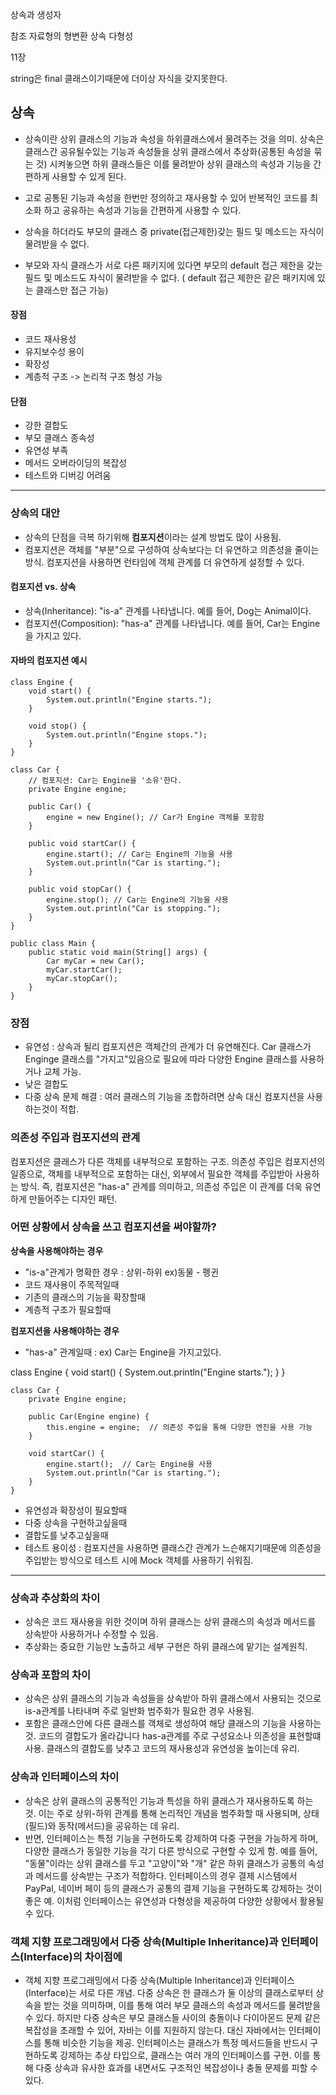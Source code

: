 
상속과 생성자 

참조 자료형의 형변환
상속
다형성

11장

string은 final 클래스이기때문에 더이상 자식을 갖지못한다. 

## **상속**

- 상속이란 상위 클래스의 기능과 속성을 하위클래스에서 물려주는 것을 의미. 상속은 클래스간 공유될수있는 기능과 속성들을 상위 클래스에서 추상화(공통된 속성을 묶는 것) 시켜놓으면 하위 클래스들은 이를 물려받아 상위 클래스의 속성과 기능을 간편하게 사용할 수 있게 된다. 

- 고로 공통된 기능과 속성을 한번만 정의하고 재사용할 수 있어 반복적인 코드를 최소화 하고 공유하는 속성과 기능을 간편하게 사용할 수 있다. 

- 상속을 하더라도 부모의 클래스 중 private(접근제한)갖는 필드 및 메소드는 자식이 물려받을 수 없다.
- 부모와 자식 클래스가 서로 다른 패키지에 있다면 부모의 default 접근 제한을 갖는 필드 및 메소드도 자식이 물려받을 수 없다. ( default 접근 제한은 같은 패키지에 있는 클래스만 접근 가능)

#### **장점** 
- 코드 재사용성
- 유지보수성 용이
- 확장성
- 계층적 구조 -> 논리적 구조 형성 가능

#### **단점** 
- 강한 결합도
- 부모 클래스 종속성
- 유연성 부족
- 메서드 오버라이딩의 복잡성
- 테스트와 디버깅 어려움

---

### 상속의 대안
- 상속의 단점을 극복 하기위해 **컴포지션**이라는 설계 방법도 많이 사용됨.
- 컴포지션은 객체를 "부분"으로 구성하여 상속보다는 더 유연하고 의존성을 줄이는 방식. 컴포지션을 사용하면 런타임에 객체 관계를 더 유연하게 설정할 수 있다.


#### 컴포지션 vs. 상속

- 상속(Inheritance): "is-a" 관계를 나타냅니다. 예를 들어, Dog는 Animal이다.
- 컴포지션(Composition): "has-a" 관계를 나타냅니다. 예를 들어, Car는 Engine을 가지고 있다.

#### 자바의 컴포지션 예시 
```
class Engine {
    void start() {
        System.out.println("Engine starts.");
    }

    void stop() {
        System.out.println("Engine stops.");
    }
}

class Car {
    // 컴포지션: Car는 Engine을 '소유'한다.
    private Engine engine;

    public Car() {
        engine = new Engine(); // Car가 Engine 객체를 포함함
    }

    public void startCar() {
        engine.start(); // Car는 Engine의 기능을 사용
        System.out.println("Car is starting.");
    }

    public void stopCar() {
        engine.stop(); // Car는 Engine의 기능을 사용
        System.out.println("Car is stopping.");
    }
}

public class Main {
    public static void main(String[] args) {
        Car myCar = new Car();
        myCar.startCar();
        myCar.stopCar();
    }
}

```

### 장점 
- 유연성 : 상속과 될리 컴포지션은 객체간의 관계가 더 유연해진다. Car 클래스가 Enginge 클래스를 "가지고"있음으로 필요에 따라 다양한 Engine 클래스를 사용하거나 교체 가능.
- 낮은 결합도 
- 다중 상속 문제 해결 : 여러 클래스의 기능을 조합하려면 상속 대신 컴포지션을 사용하는것이 적합.

### 의존성 주입과 컴포지션의 관계
컴포지션은 클래스가 다른 객체를 내부적으로 포함하는 구조. 의존성 주입은 컴포지션의 일종으로, 객체를 내부적으로 포함하는 대신, 외부에서 필요한 객체를 주입받아 사용하는 방식. 즉, 컴포지션은 "has-a" 관계를 의미하고, 의존성 주입은 이 관계를 더욱 유연하게 만들어주는 디자인 패턴.

### 어떤 상황에서 상속을 쓰고 컴포지션을 써야할까?
**상속을 사용해야하는 경우**
- "is-a"관계가 명확한 경우 : 상위-하위 ex)동물 - 펭귄
- 코드 재사용이 주목적일때
- 기존의 클래스의 기능을 확장할때
- 계층적 구조가 필요할때

**컴포지션을 사용해야하는 경우**
- "has-a" 관계일때 : ex) Car는 Engine을 가지고있다. 

class Engine {
    void start() {
        System.out.println("Engine starts.");
    }
}

```
class Car {
    private Engine engine;
    
    public Car(Engine engine) {
        this.engine = engine;  // 의존성 주입을 통해 다양한 엔진을 사용 가능
    }

    void startCar() {
        engine.start();  // Car는 Engine을 사용
        System.out.println("Car is starting.");
    }
}
```
- 유연성과 확장성이 필요할때
- 다중 상속을 구현하고싶을때
- 결합도를 낮추고싶을때
- 테스트 용이성 : 컴포지션을 사용하면 클래스간 관계가 느슨해지기때문에 의존성을 주입받는 방식으로 테스트 시에 Mock 객체를 사용하기 쉬워짐.

---


### 상속과 추상화의 차이 

- 상속은 코드 재사용을 위한 것이며 하위 클래스는 상위 클래스의 속성과 메서드를 상속받아 사용하거나 수정할 수 있음.
- 추상화는 중요한 기능만 노출하고 세부 구현은 하위 클래스에 맡기는 설계원칙.


### 상속과 포함의 차이

- 상속은 상위 클래스의 기능과 속성들을 상속받아 하위 클래스에서 사용되는 것으로 is-a관계를 나타내며 주로 일반화 범주화가 필요한 경우 사용됨. 
- 포함은 클래스안에 다른 클래스를 객체로 생성하여 해당 클래스의 기능을 사용하는 것. 코드의 결합도가 올라갑니다 has-a관계를 주로 구성요소나 의존성을 표현할떄 사용. 클래스의 결합도를 낮추고 코드의 재사용성과 유연성을 높이는데 유리.

 
### 상속과 인터페이스의 차이
- 상속은 상위 클래스의 공통적인 기능과 특성을 하위 클래스가 재사용하도록 하는 것. 이는 주로 상위-하위 관계를 통해 논리적인 개념을 범주화할 때 사용되며, 상태(필드)와 동작(메서드)을 공유하는 데 유리. 
- 반면, 인터페이스는 특정 기능을 구현하도록 강제하여 다중 구현을 가능하게 하며, 다양한 클래스가 동일한 기능을 각기 다른 방식으로 구현할 수 있게 함. 예를 들어, "동물"이라는 상위 클래스를 두고 "고양이"와 "개" 같은 하위 클래스가 공통의 속성과 메서드를 상속받는 구조가 적합하다. 인터페이스의 경우 결제 시스템에서 PayPal, 네이버 페이 등의 클래스가 공통의 결제 기능을 구현하도록 강제하는 것이 좋은 예. 이처럼 인터페이스는 유연성과 다형성을 제공하여 다양한 상황에서 활용될 수 있다.

### 객체 지향 프로그래밍에서 다중 상속(Multiple Inheritance)과 인터페이스(Interface)의 차이점에 

- 객체 지향 프로그래밍에서 다중 상속(Multiple Inheritance)과 인터페이스(Interface)는 서로 다른 개념. 다중 상속은 한 클래스가 둘 이상의 클래스로부터 상속을 받는 것을 의미하며, 이를 통해 여러 부모 클래스의 속성과 메서드를 물려받을 수 있다. 하지만 다중 상속은 부모 클래스들 사이의 충돌이나 다이아몬드 문제 같은 복잡성을 초래할 수 있어, 자바는 이를 지원하지 않는다. 대신 자바에서는 인터페이스를 통해 비슷한 기능을 제공. 인터페이스는 클래스가 특정 메서드들을 반드시 구현하도록 강제하는 추상 타입으로, 클래스는 여러 개의 인터페이스를 구현. 이를 통해 다중 상속과 유사한 효과를 내면서도 구조적인 복잡성이나 충돌 문제를 피할 수 있다.
